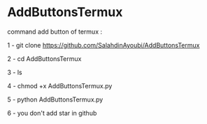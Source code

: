 # AddButtonsTermux

command add button of termux  :

1 - git clone https://github.com/SalahdinAyoubi/AddButtonsTermux

2 - cd AddButtonsTermux 

3 - ls 

4 - chmod +x AddButtonsTermux.py

5 - python AddButtonsTermux.py

6 - you don't add star in github 
